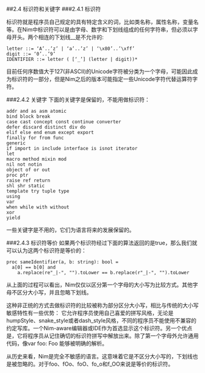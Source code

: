 ##2.4 标识符和关键字
###2.4.1 标识符

标识符就是程序员自己规定的具有特定含义的词，比如类名称，属性名称，变量名等。在Nim中标识符可以是由字母、数字和下划线组成的任何字符串，但必须以字母开头。两个相连的下划线__是不允许的:

    letter ::= ‘A’..’z’ | ‘a’..’z’ | ‘\x80’..’\xff’
    digit ::= ‘0’..’9’
    IDENTIFIER ::= letter ( [‘_’] (letter | digit))*

目前任何序数值大于127(非ASCII)的Unicode字符被分类为一个字母，可能因此成为标识符的一部分，但是Nim之后的版本可能指定一些Unicode字符代替运算符字符。

###2.4.2 关键字
下面的关键字是保留的，不能用做标识符：

    addr and as asm atomic 
    bind block break 
    case cast concept const continue converter
    defer discard distinct div do 
    elif else end enum except export 
    finally for from func 
    generic 
    if import in include interface is isnot iterator 
    let 
    macro method mixin mod 
    nil not notin 
    object of or out 
    proc ptr 
    raise ref return 
    shl shr static 
    template try tuple type 
    using 
    var 
    when while with without 
    xor 
    yield

一些关键字是不用的，它们为语言将来的发展保留的。


###2.4.3 标识符等价
如果两个标识符经过下面的算法返回的是true，那么我们就可以认为这两个标识符是等价的：

    proc sameIdentifier(a, b: string): bool = 
      a[0] == b[0] and
        a.replace(re"_|-", "").toLower == b.replace(r"_|-", "").toLower

从上面的过程可以看出，Nim仅仅以区分第一个字母的大小写为比较方式。其他字母不区分大小写，并且忽略下划线。

这种非正统的方式去做标识符的比较被称为部分区分大小写，相比与传统的大小写敏感特性有一些优势：
它允许程序员使用自己喜爱的拼写风格，无论是humpStyle、snake_style或者dash_style风格，不同的程序员不能使用不兼容的约定写库。一个Nim-aware编辑器或IDE作为首选显示这个标识符。另一个优点是，它将程序员从记住确切的标识符拼写中解放出来。除了第一个字母外允许通用代码，像var foo: Foo 能够被明确的解析。
  
从历史来看，Nim是完全不敏感的语言。这意味着它是不区分大小写的，下划线也是被忽略的。对于foo、fOo、foO、fo_o和f_OO来说是等价的标识符。












